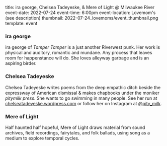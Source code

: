 title: ira george, Chelsea Tadeyeske, & Mere of Light @ Milwaukee River
event-date: 2022-07-24
event-time: 6:00pm
event-location: Lovemom's (see description)
thumbnail: 2022-07-24_lovemoms/event_thumbnail.png
template: event

### ira george

ira george of *Tamper Tamper* is a just another Riverwest punk. Her work is physical and auditory, romantic and mundane. Any process that leaves room for happenstance will do. She loves alleyway garbage and is an aspiring birder.

### Chelsea Tadeyeske

Chelsea Tadeyeske writes poems from the deep empathic ditch beside the expressway of American dismissal & makes chapbooks under the moniker *pitymilk press*. She wants to go swimming in many people. See her run at [chelseatadeyeske.wordpress.com](chelseatadeyeske.wordpress.com) or follow her on Instagram at [@pity_milk](https://www.instagram.com/pity_milk/).

### Mere of Light

Half haunted half hopeful, Mere of Light draws material from sound archives, field recordings, fairytales, and folk ballads, using song as a medium to explore temporal cycles.
